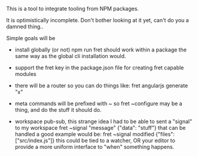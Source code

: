 This is a tool to integrate tooling from NPM packages.

It is optimistically incomplete.  Don't bother looking at it yet, can't do you a damned thing..


Simple goals will be 

* install globally (or not) npm run fret should work within a package the same way as the global cli installation would.

* support the fret key in the package.json file for creating fret capable modules

* there will be a router so you can do things like: fret angularjs generate "x"

* meta commands will be prefixed with ~  so fret ~configure may be a thing, and do the stuff it should do.

* workspace pub-sub, this strange idea I had to be able to sent a "signal" to my workspace fret ~signal "message" {"data": "stuff"} that can be handled
a good example would be: fret ~signal modified {"files": ["src/index.js"]} this could be tied to a watcher, OR your editor to provide a more uniform interface to "when" something happens.

